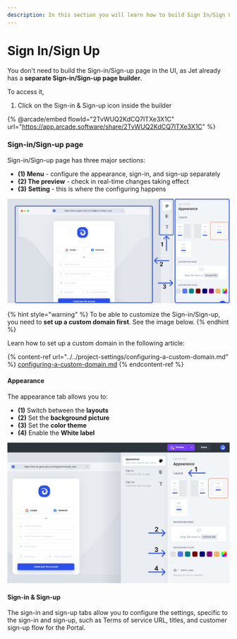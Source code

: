 ```yaml
---
description: In this section you will learn how to build Sign In/Sign Up Page
---
```


# Sign In/Sign Up

You don't need to build the Sign-in/Sign-up page in the UI, as Jet already has a **separate Sign-in/Sign-up page builder**.

To access it,&#x20;

1. Click on the Sign-in & Sign-up icon inside the builder

{% @arcade/embed flowId="2TvWUQ2KdCQ7ITXe3X1C" url="https://app.arcade.software/share/2TvWUQ2KdCQ7ITXe3X1C" %}

### Sign-in/Sign-up page

Sign-in/Sign-up page has three major sections:

* **(1)** **Menu** - configure the appearance, sign-in, and sign-up separately
* **(2) The preview** - check in real-time changes taking effect
* **(3)** **Setting** - this is where the configuring happens&#x20;

![](../../../.gitbook/assets/rbsdvt.png)

{% hint style="warning" %}
To be able to customize the Sign-in/Sign-up, you need to **set up a custom domain first**. See the image below.
{% endhint %}

Learn how to set up a custom domain in the following article:

{% content-ref url="../../project-settings/configuring-a-custom-domain.md" %}
[configuring-a-custom-domain.md](../../project-settings/configuring-a-custom-domain.md)
{% endcontent-ref %}

#### Appearance

The appearance tab allows you to:

* **(1)** Switch between the **layouts**
* **(2)** Set the **background picture**
* **(3)** Set the **color theme**
* **(4)** Enable the **White label**

![](../../../.gitbook/assets/rndtby.png)

#### Sign-in & Sign-up

The sign-in and sign-up tabs allow you to configure the settings, specific to the sign-in and sign-up, such as Terms of service URL, titles, and customer sign-up flow for the Portal.
